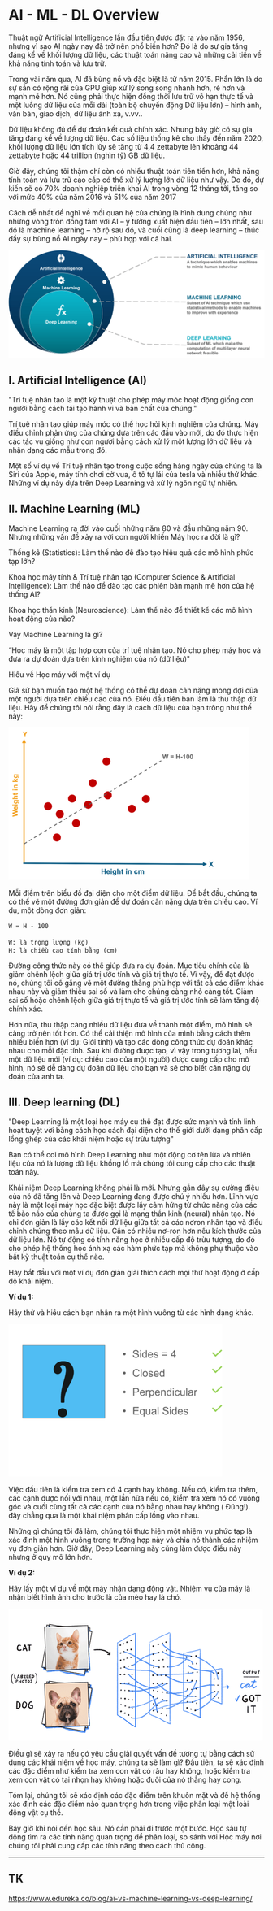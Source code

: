 # AI - ML - DL Overview

Thuật ngữ Artificial Intelligence lần đầu tiên được đặt ra vào năm 1956, nhưng vì sao AI ngày nay đã trở nên phổ biến hơn? Đó là do sự gia tăng đáng kể về khối lượng dữ liệu, các thuật toán nâng cao và những cải tiến về khả năng tính toán và lưu trữ.

Trong vài năm qua, AI đã bùng nổ và đặc biệt là từ năm 2015. Phần lớn là do sự sẵn có rộng rãi của GPU giúp xử lý song song nhanh hơn, rẻ hơn và mạnh mẽ hơn. Nó cũng phải thực hiện đồng thời lưu trữ vô hạn thực tế và một luồng dữ liệu của mỗi dải (toàn bộ chuyển động Dữ liệu lớn) – hình ảnh, văn bản, giao dịch, dữ liệu ánh xạ, v.vv..

Dữ liệu không đủ để dự đoán kết quả chính xác. Nhưng bây giờ có sự gia tăng đáng kể về lượng dữ liệu. Các số liệu thống kê cho thấy đến năm 2020, khối lượng dữ liệu lớn tích lũy sẽ tăng từ 4,4 zettabyte lên khoảng 44 zettabyte hoặc 44 trillion (nghìn tỷ) GB dữ liệu.

Giờ đây, chúng tôi thậm chí còn có nhiều thuật toán tiên tiến hơn, khả năng tính toán và lưu trữ cao cấp có thể xử lý lượng lớn dữ liệu như vậy. Do đó, dự kiến ​​sẽ có 70% doanh nghiệp triển khai AI trong vòng 12 tháng tới, tăng so với mức 40% của năm 2016 và 51% của năm 2017

Cách dễ nhất để nghĩ về mối quan hệ của chúng là hình dung chúng như những vòng tròn đồng tâm với AI – ý tưởng xuất hiện đầu tiên – lớn nhất, sau đó là machine learning – nở rộ sau đó, và cuối cùng là deep learning – thúc đẩy sự bùng nổ AI ngày nay – phù hợp với cả hai.

![ALMLDL](../images/ALMLDL-overview01.png)

## I. Artificial Intelligence (AI)
"Trí tuệ nhân tạo là một kỹ thuật cho phép máy móc hoạt động giống con người bằng cách tái tạo hành vi và bản chất của chúng."

Trí tuệ nhân tạo giúp máy móc có thể học hỏi kinh nghiệm của chúng. Máy điều chỉnh phản ứng của chúng dựa trên các đầu vào mới, do đó thực hiện các tác vụ giống như con người bằng cách xử lý một lượng lớn dữ liệu và nhận dạng các mẫu trong đó.

Một số ví dụ về Trí tuệ nhân tạo trong cuộc sống hàng ngày của chúng ta là Siri của Apple, máy tính chơi cờ vua, ô tô tự lái của tesla và nhiều thứ khác. Những ví dụ này dựa trên Deep Learning và xử lý ngôn ngữ tự nhiên.

## II. Machine Learning (ML)

Machine Learning ra đời vào cuối những năm 80 và đầu những năm 90. Nhưng những vấn đề xảy ra với con người khiến Máy học ra đời là gì?

Thống kê (Statistics): Làm thế nào để đào tạo hiệu quả các mô hình phức tạp lớn?

Khoa học máy tính & Trí tuệ nhân tạo (Computer Science & Artificial Intelligence): Làm thế nào để đào tạo các phiên bản mạnh mẽ hơn của hệ thống AI?

Khoa học thần kinh (Neuroscience): Làm thế nào để thiết kế các mô hình hoạt động của não?

Vậy Machine Learning là gì?

“Học máy là một tập hợp con của trí tuệ nhân tạo. Nó cho phép máy học và đưa ra dự đoán dựa trên kinh nghiệm của nó (dữ liệu)"

Hiểu về Học máy với một ví dụ

Giả sử bạn muốn tạo một hệ thống có thể dự đoán cân nặng mong đợi của một người dựa trên chiều cao của nó. Điều đầu tiên bạn làm là thu thập dữ liệu. Hãy để chúng tôi nói rằng đây là cách dữ liệu của bạn trông như thế này:

![ALMLDL](../images/ALMLDL-overview02.png)

Mỗi điểm trên biểu đồ đại diện cho một điểm dữ liệu. Để bắt đầu, chúng ta có thể vẽ một đường đơn giản để dự đoán cân nặng dựa trên chiều cao. Ví dụ, một dòng đơn giản:
```
W = H - 100

W: là trọng lượng (kg)
H: là chiều cao tính bằng (cm)
```
Đường công thức này có thể giúp đưa ra dự đoán. Mục tiêu chính của là giảm chênh lệch giữa giá trị ước tính và giá trị thực tế. Vì vậy, để đạt được nó, chúng tôi cố gắng vẽ một đường thẳng phù hợp với tất cả các điểm khác nhau này và giảm thiểu sai số và làm cho chúng càng nhỏ càng tốt. Giảm sai số hoặc chênh lệch giữa giá trị thực tế và giá trị ước tính sẽ làm tăng độ chính xác.

Hơn nữa, thu thập càng nhiều dữ liệu đưa về thành một điểm, mô hình sẽ càng trở nên tốt hơn. Có thể cải thiện mô hình của mình bằng cách thêm nhiều biến hơn (ví dụ: Giới tính) và tạo các dòng công thức dự đoán khác nhau cho mỗi đặc tính. Sau khi đường được tạo, vì vậy trong tương lai, nếu một dữ liệu mới (ví dụ: chiều cao của một người) được cung cấp cho mô hình, nó sẽ dễ dàng dự đoán dữ liệu cho bạn và sẽ cho biết cân nặng dự đoán của anh ta.

## III. Deep learning (DL)
"Deep Learning là một loại học máy cụ thể đạt được sức mạnh và tính linh hoạt tuyệt vời bằng cách học cách đại diện cho thế giới dưới dạng phân cấp lồng ghép của các khái niệm hoặc sự trừu tượng"

Bạn có thể coi mô hình Deep Learning như một động cơ tên lửa và nhiên liệu của nó là lượng dữ liệu khổng lồ mà chúng tôi cung cấp cho các thuật toán này.

Khái niệm Deep Learning không phải là mới. Nhưng gần đây sự cường điệu của nó đã tăng lên và Deep Learning đang được chú ý nhiều hơn. Lĩnh vực này là một loại máy học đặc biệt được lấy cảm hứng từ chức năng của các tế bào não của chúng ta được gọi là mạng thần kinh (neural) nhân tạo. Nó chỉ đơn giản là lấy các kết nối dữ liệu giữa tất cả các nơron nhân tạo và điều chỉnh chúng theo mẫu dữ liệu. Cần có nhiều nơ-ron hơn nếu kích thước của dữ liệu lớn. Nó tự động có tính năng học ở nhiều cấp độ trừu tượng, do đó cho phép hệ thống học ánh xạ các hàm phức tạp mà không phụ thuộc vào bất kỳ thuật toán cụ thể nào.


Hãy bắt đầu với một ví dụ đơn giản giải thích cách mọi thứ hoạt động ở cấp độ khái niệm.

**Ví dụ 1:**

Hãy thử và hiểu cách bạn nhận ra một hình vuông từ các hình dạng khác.

![ALMLDL](../images/ALMLDL-overview03.png)

Việc đầu tiên là kiểm tra xem có 4 cạnh hay không. Nếu có, kiểm tra thêm, các cạnh được nối với nhau, một lần nữa nếu có, kiểm tra xem nó có vuông góc và cuối cùng tất cả các cạnh của nó bằng nhau hay không ( Đúng!). đây chẳng qua là một khái niệm phân cấp lồng vào nhau.

Những gì chúng tôi đã làm, chúng tôi thực hiện một nhiệm vụ phức tạp là xác định một hình vuông trong trường hợp này và chia nó thành các nhiệm vụ đơn giản hơn. Giờ đây, Deep Learning này cũng làm được điều này nhưng ở quy mô lớn hơn.

**Ví dụ 2:**

Hãy lấy một ví dụ về một máy nhận dạng động vật. Nhiệm vụ của máy là nhận biết hình ảnh cho trước là của mèo hay là chó.

![ALMLDL](../images/ALMLDL-overview04.png)

Điều gì sẽ xảy ra nếu có yêu cầu giải quyết vấn đề tương tự bằng cách sử dụng các khái niệm về học máy, chúng ta sẽ làm gì? Đầu tiên, ta sẽ xác định các đặc điểm như kiểm tra xem con vật có râu hay không, hoặc kiểm tra xem con vật có tai nhọn hay không hoặc đuôi của nó thẳng hay cong.

Tóm lại, chúng tôi sẽ xác định các đặc điểm trên khuôn mặt và để hệ thống xác định các đặc điểm nào quan trọng hơn trong việc phân loại một loài động vật cụ thể.

Bây giờ khi nói đến học sâu. Nó cần phải đi trước một bước. Học sâu tự động tìm ra các tính năng quan trọng để phân loại, so sánh với Học máy nơi chúng tôi phải cung cấp các tính năng theo cách thủ công.


---
## TK
https://www.edureka.co/blog/ai-vs-machine-learning-vs-deep-learning/